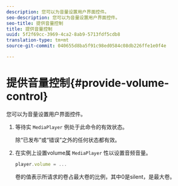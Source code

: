 ```yaml
---
description: 您可以为音量设置用户界面控件。
seo-description: 您可以为音量设置用户界面控件。
seo-title: 提供音量控制
title: 提供音量控制
uuid: 5f2f69cc-3969-4ca2-8ab9-5713fdf5cdb8
translation-type: tm+mt
source-git-commit: 040655d8ba5f91c98ed0584c08db226ffe1e0f4e

---
```



# 提供音量控制{#provide-volume-control}

您可以为音量设置用户界面控件。

1. 等待实 `MediaPlayer` 例处于此命令的有效状态。

   除“已发布”或“错误”之外的任何状态都有效。
1. 在实例上设置volume属 `MediaPlayer` 性以设置音频音量。

   ```js
   player.volume = ...
   ```

   卷的值表示所请求的卷占最大卷的比例，其中0是silent，是最大卷。

